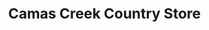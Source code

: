 ---
title: "Camas Creek Country Store"
url: /fairfield/camas-creek-country-store/
shop: Supermarkt
---